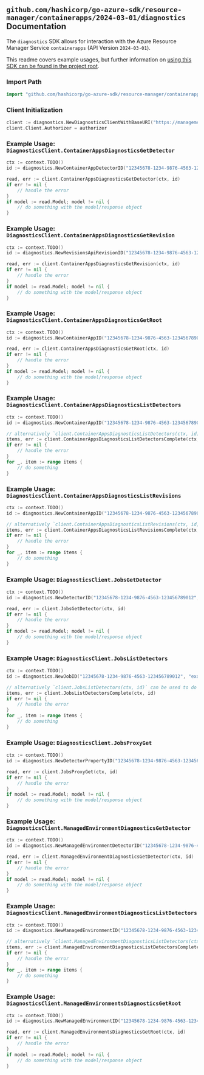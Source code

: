
## `github.com/hashicorp/go-azure-sdk/resource-manager/containerapps/2024-03-01/diagnostics` Documentation

The `diagnostics` SDK allows for interaction with the Azure Resource Manager Service `containerapps` (API Version `2024-03-01`).

This readme covers example usages, but further information on [using this SDK can be found in the project root](https://github.com/hashicorp/go-azure-sdk/tree/main/docs).

### Import Path

```go
import "github.com/hashicorp/go-azure-sdk/resource-manager/containerapps/2024-03-01/diagnostics"
```


### Client Initialization

```go
client := diagnostics.NewDiagnosticsClientWithBaseURI("https://management.azure.com")
client.Client.Authorizer = authorizer
```


### Example Usage: `DiagnosticsClient.ContainerAppsDiagnosticsGetDetector`

```go
ctx := context.TODO()
id := diagnostics.NewContainerAppDetectorID("12345678-1234-9876-4563-123456789012", "example-resource-group", "containerAppValue", "detectorValue")

read, err := client.ContainerAppsDiagnosticsGetDetector(ctx, id)
if err != nil {
	// handle the error
}
if model := read.Model; model != nil {
	// do something with the model/response object
}
```


### Example Usage: `DiagnosticsClient.ContainerAppsDiagnosticsGetRevision`

```go
ctx := context.TODO()
id := diagnostics.NewRevisionsApiRevisionID("12345678-1234-9876-4563-123456789012", "example-resource-group", "containerAppValue", "revisionValue")

read, err := client.ContainerAppsDiagnosticsGetRevision(ctx, id)
if err != nil {
	// handle the error
}
if model := read.Model; model != nil {
	// do something with the model/response object
}
```


### Example Usage: `DiagnosticsClient.ContainerAppsDiagnosticsGetRoot`

```go
ctx := context.TODO()
id := diagnostics.NewContainerAppID("12345678-1234-9876-4563-123456789012", "example-resource-group", "containerAppValue")

read, err := client.ContainerAppsDiagnosticsGetRoot(ctx, id)
if err != nil {
	// handle the error
}
if model := read.Model; model != nil {
	// do something with the model/response object
}
```


### Example Usage: `DiagnosticsClient.ContainerAppsDiagnosticsListDetectors`

```go
ctx := context.TODO()
id := diagnostics.NewContainerAppID("12345678-1234-9876-4563-123456789012", "example-resource-group", "containerAppValue")

// alternatively `client.ContainerAppsDiagnosticsListDetectors(ctx, id)` can be used to do batched pagination
items, err := client.ContainerAppsDiagnosticsListDetectorsComplete(ctx, id)
if err != nil {
	// handle the error
}
for _, item := range items {
	// do something
}
```


### Example Usage: `DiagnosticsClient.ContainerAppsDiagnosticsListRevisions`

```go
ctx := context.TODO()
id := diagnostics.NewContainerAppID("12345678-1234-9876-4563-123456789012", "example-resource-group", "containerAppValue")

// alternatively `client.ContainerAppsDiagnosticsListRevisions(ctx, id, diagnostics.DefaultContainerAppsDiagnosticsListRevisionsOperationOptions())` can be used to do batched pagination
items, err := client.ContainerAppsDiagnosticsListRevisionsComplete(ctx, id, diagnostics.DefaultContainerAppsDiagnosticsListRevisionsOperationOptions())
if err != nil {
	// handle the error
}
for _, item := range items {
	// do something
}
```


### Example Usage: `DiagnosticsClient.JobsGetDetector`

```go
ctx := context.TODO()
id := diagnostics.NewDetectorID("12345678-1234-9876-4563-123456789012", "example-resource-group", "jobValue", "detectorValue")

read, err := client.JobsGetDetector(ctx, id)
if err != nil {
	// handle the error
}
if model := read.Model; model != nil {
	// do something with the model/response object
}
```


### Example Usage: `DiagnosticsClient.JobsListDetectors`

```go
ctx := context.TODO()
id := diagnostics.NewJobID("12345678-1234-9876-4563-123456789012", "example-resource-group", "jobValue")

// alternatively `client.JobsListDetectors(ctx, id)` can be used to do batched pagination
items, err := client.JobsListDetectorsComplete(ctx, id)
if err != nil {
	// handle the error
}
for _, item := range items {
	// do something
}
```


### Example Usage: `DiagnosticsClient.JobsProxyGet`

```go
ctx := context.TODO()
id := diagnostics.NewDetectorPropertyID("12345678-1234-9876-4563-123456789012", "example-resource-group", "jobValue", "detectorPropertyValue")

read, err := client.JobsProxyGet(ctx, id)
if err != nil {
	// handle the error
}
if model := read.Model; model != nil {
	// do something with the model/response object
}
```


### Example Usage: `DiagnosticsClient.ManagedEnvironmentDiagnosticsGetDetector`

```go
ctx := context.TODO()
id := diagnostics.NewManagedEnvironmentDetectorID("12345678-1234-9876-4563-123456789012", "example-resource-group", "managedEnvironmentValue", "detectorValue")

read, err := client.ManagedEnvironmentDiagnosticsGetDetector(ctx, id)
if err != nil {
	// handle the error
}
if model := read.Model; model != nil {
	// do something with the model/response object
}
```


### Example Usage: `DiagnosticsClient.ManagedEnvironmentDiagnosticsListDetectors`

```go
ctx := context.TODO()
id := diagnostics.NewManagedEnvironmentID("12345678-1234-9876-4563-123456789012", "example-resource-group", "managedEnvironmentValue")

// alternatively `client.ManagedEnvironmentDiagnosticsListDetectors(ctx, id)` can be used to do batched pagination
items, err := client.ManagedEnvironmentDiagnosticsListDetectorsComplete(ctx, id)
if err != nil {
	// handle the error
}
for _, item := range items {
	// do something
}
```


### Example Usage: `DiagnosticsClient.ManagedEnvironmentsDiagnosticsGetRoot`

```go
ctx := context.TODO()
id := diagnostics.NewManagedEnvironmentID("12345678-1234-9876-4563-123456789012", "example-resource-group", "managedEnvironmentValue")

read, err := client.ManagedEnvironmentsDiagnosticsGetRoot(ctx, id)
if err != nil {
	// handle the error
}
if model := read.Model; model != nil {
	// do something with the model/response object
}
```
